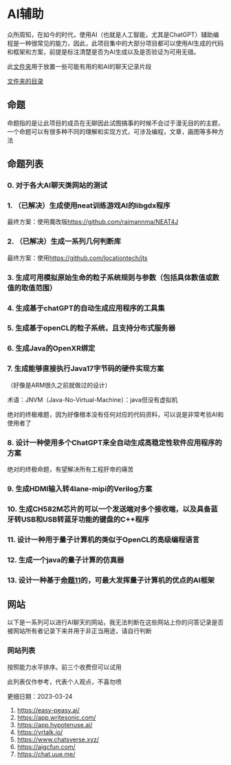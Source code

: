 # AI辅助

众所周知，在如今的时代，使用AI（也就是人工智能，尤其是ChatGPT）辅助编程是一种很常见的能力，因此，此项目集中的大部分项目都可以使用AI生成的代码和框架和方案，前提是标注清楚是否为AI生成以及是否验证为可用无错。

此[文件夹](data)用于放置一些可能有用的和AI的聊天记录片段

[文件夹的目录](data/index.md)

## 命题

命题指的是让此项目的成员在无聊因此试图搞事的时候不会过于漫无目的的主题，一个命题可以有很多种不同的理解和实现方式，可涉及编程，文章，画图等多种方法

## 命题列表

### 0. 对于各大AI聊天类网站的测试

### 1. （已解决）生成使用neat训练游戏AI的libgdx程序

最终方案：使用魔改版<https://github.com/raimannma/NEAT4J>

### 2. （已解决）生成一系列几何判断库

最终方案：使用<https://github.com/locationtech/jts>

### 3. 生成可用模拟原始生命的粒子系统规则与参数（包括具体数值或数值的取值范围）

### 4. 生成基于chatGPT的自动生成应用程序的工具集

### 5. 生成基于openCL的粒子系统，且支持分布式服务器

### 6. 生成Java的OpenXR绑定

### 7. 生成能够直接执行Java17字节码的硬件实现方案

（好像是ARM很久之前就做过的设计）

术语：JNVM（Java-No-Virtual-Machine）：java但没有虚拟机

绝对的终极难题，因为好像根本没有任何对应的代码资料，可以说是非常考验AI和使用者了

### 8. 设计一种使用多个ChatGPT来全自动生成高稳定性软件应用程序的方案

绝对的终极命题，有望解决所有工程肝帝的痛苦

### 9. 生成HDMI输入转4lane-mipi的Verilog方案

### 10. 生成CH582M芯片的可以一个发送端对多个接收端，以及具备蓝牙转USB和USB转蓝牙功能的键盘的C++程序

### 11. 设计一种用于量子计算机的类似于OpenCL的高级编程语言

### 12. 生成一个java的量子计算的仿真器

### 13. 设计一种基于[命题11](#11-设计一种用于量子计算机的类似于opencl的高级编程语言)的，可最大发挥量子计算机的优点的AI框架

## 网站

以下是一系列可以进行AI聊天的网站，我无法判断在这些网站上你的问答记录是否被网站所有者记录下来并用于非正当用途，请自行判断

### 网站列表

按照能力水平排序。前三个收费但可以试用

此列表仅作参考，代表个人观点，不喜勿喷

更细日期：2023-03-24

1. <https://easy-peasy.ai/>
2. <https://app.writesonic.com/>
3. <https://app.hypotenuse.ai/>
4. <https://vrtalk.io/>
5. <https://www.chatsverse.xyz/>
6. <https://aigcfun.com/>
7. <https://chat.uue.me/>
